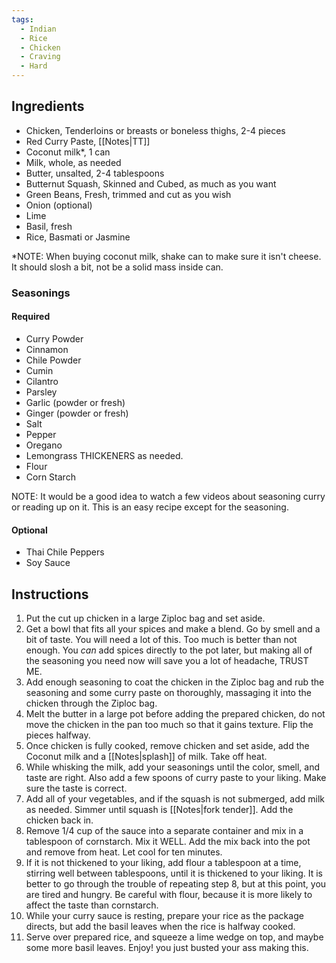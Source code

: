 ```yaml
---
tags:
  - Indian
  - Rice
  - Chicken
  - Craving
  - Hard
---
```

## Ingredients

- Chicken, Tenderloins or breasts or boneless thighs, 2-4 pieces
- Red Curry Paste, [[Notes|TT]]
- Coconut milk*, 1 can 
- Milk, whole, as needed
- Butter, unsalted, 2-4 tablespoons
- Butternut Squash, Skinned and Cubed, as much as you want
- Green Beans, Fresh, trimmed and cut as you wish
- Onion (optional)
- Lime
- Basil, fresh
- Rice, Basmati or Jasmine

*NOTE: When buying coconut milk, shake can to make sure it isn't cheese. It should slosh a bit, not be a solid mass inside can.
### Seasonings 
#### Required	
- Curry Powder
- Cinnamon
- Chile Powder
- Cumin
- Cilantro
- Parsley
- Garlic (powder or fresh)
- Ginger (powder or fresh)
- Salt
- Pepper
- Oregano
- Lemongrass
THICKENERS as needed.
- Flour
- Corn Starch

NOTE: It would be a good idea to watch a few videos about seasoning curry or reading up on it. This is an easy recipe except for the seasoning.
#### Optional
- Thai Chile Peppers
- Soy Sauce

## Instructions

1. Put the cut up chicken in a large Ziploc bag and set aside.
2. Get a bowl that fits all your spices and make a blend. Go by smell and a bit of taste. You will need a lot of this. Too much is better than not enough. You *can* add spices directly to the pot later, but making all of the seasoning you need now will save you a lot of headache, TRUST ME.
3. Add enough seasoning to coat the chicken in the Ziploc bag and rub the seasoning and some curry paste on thoroughly, massaging it into the chicken through the Ziploc bag.
4. Melt the butter in a large pot before adding the prepared chicken, do not move the chicken in the pan too much so that it gains texture. Flip the pieces halfway.
5. Once chicken is fully cooked, remove chicken and set aside, add the Coconut milk and a [[Notes|splash]] of milk. Take off heat.
6. While whisking the milk, add your seasonings until the color, smell, and taste are right. Also add a few spoons of curry paste to your liking. Make sure the taste is correct.
7. Add all of your vegetables, and if the squash is not submerged, add milk as needed. Simmer until squash is [[Notes|fork tender]]. Add the chicken back in.
8. Remove 1/4 cup of the sauce into a separate container and mix in a tablespoon of cornstarch. Mix it WELL. Add the mix back into the pot and remove from heat. Let cool for ten minutes.
9. If it is not thickened to your liking, add flour a tablespoon at a time, stirring well between tablespoons, until it is thickened to your liking. It is better to go through the trouble of repeating step 8, but at this point, you are tired and hungry. Be careful with flour, because it is more likely to affect the taste than cornstarch.
10. While your curry sauce is resting, prepare your rice as the package directs, but add the basil leaves when the rice is halfway cooked.
11. Serve over prepared rice, and squeeze a lime wedge on top, and maybe some more basil leaves. Enjoy! you just busted your ass making this.